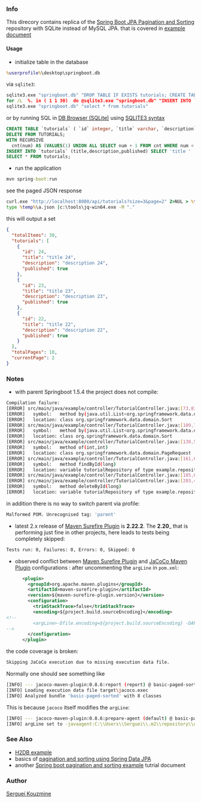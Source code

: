 ﻿### Info

This direcory contains replica of the [Spring Boot JPA Pagination and Sorting](https://github.com/bezkoder/spring-boot-jpa-paging-sorting) repository with SQLite instead of MySQL JPA.
that  is covered in [example document](https://bezkoder.com/spring-boot-pagination-sorting-example/)


#### Usage

* initialize table in the database
```cmd
%userprofile%\desktop\springboot.db
```
via `sqlite3`:
```cmd
sqlite3.exe "springboot.db" "DROP TABLE IF EXISTS tutorials; CREATE TABLE `tutorials` (`id` integer,`title` varchar,`description` varchar,`published` integer, PRIMARY KEY(`id`));"
for /L  %. in ( 1 1 30)  do @sqlite3.exe "springboot.db" "INSERT INTO `tutorials` (title,description,published) VALUES( 'title %.' ,	'description %.' ,1 );"
sqlite3.exe "springboot.db" "select * from tutorials"
```
or by running SQL in [DB Browser (SQLite)](https://sqlitebrowser.org/) using [SQLITE3 syntax](https://sqlite.org/lang_with.html)
```sql
CREATE TABLE `tutorials` ( `id`	integer, `title` varchar, `description` varchar, `published` integer, PRIMARY KEY(`id`));
DELETE FROM TUTORIALS;
WITH RECURSIVE
  cnt(num) AS (VALUES(1) UNION ALL SELECT num + 1 FROM cnt WHERE num < 30)
INSERT INTO `tutorials` (title,description,published) SELECT 'title ' || num ,  'description ' || num , num FROM cnt ;
SELECT * FROM tutorials;
```
* run the application
```cmd
mvn spring-boot:run
```
see the paged JSON response
```cmd
curl.exe "http://localhost:8080/api/tutorials?size=3&page=2" 2>NUL > %temp%\a.json
type %temp%\a.json |c:\tools\jq-win64.exe -M "."
```
this will output a set
```json
{
  "totalItems": 30,
  "tutorials": [
    {
      "id": 24,
      "title": "title 24",
      "description": "description 24",
      "published": true
    },
    {
      "id": 23,
      "title": "title 23",
      "description": "description 23",
      "published": true
    },
    {
      "id": 22,
      "title": "title 22",
      "description": "description 22",
      "published": true
    }
  ],
  "totalPages": 10,
  "currentPage": 2
}
```
### Notes

* with parent Springboot 1.5.4 the project does not compile:
```sh
Compilation failure:
[ERROR] src/main/java/example/controller/TutorialController.java:[73,83] cannot find symbol
[ERROR]   symbol:   method by(java.util.List<org.springframework.data.domain.Sort.Order>)
[ERROR]   location: class org.springframework.data.domain.Sort
[ERROR] src/main/java/example/controller/TutorialController.java:[109,78] cannot find symbol
[ERROR]   symbol:   method by(java.util.List<org.springframework.data.domain.Sort.Order>)
[ERROR]   location: class org.springframework.data.domain.Sort
[ERROR] src/main/java/example/controller/TutorialController.java:[139,54] cannot find symbol
[ERROR]   symbol:   method of(int,int)
[ERROR]   location: class org.springframework.data.domain.PageRequest
[ERROR] src/main/java/example/controller/TutorialController.java:[161,69] cannot find symbol
[ERROR]   symbol:   method findById(long)
[ERROR]   location: variable tutorialRepository of type example.repository.TutorialRepository
[ERROR] src/main/java/example/controller/TutorialController.java:[185,69] cannot find symbol
[ERROR] src/main/java/example/controller/TutorialController.java:[203,43] cannot find symbol
[ERROR]   symbol:   method deleteById(long)
[ERROR]   location: variable tutorialRepository of type example.repository.TutorialRepository
```
in addition there is no way to switch parent via profile:
```sh
Malformed POM. Unrecognised tag: 'parent'
```

* latest 2.x release of [Maven Surefire Plugin](https://mvnrepository.com/artifact/org.apache.maven.plugins/maven-surefire-plugin) is __2.22.2__.
The __2.20___ that is performing just fine in other projects, here leads to tests being completely skipped:
```sh
Tests run: 0, Failures: 0, Errors: 0, Skipped: 0
```
* observed conflict between [Maven Surefire Plugin](https://maven.apache.org/surefire/maven-surefire-plugin/) and [JaCoCo Maven Plugin](https://www.eclemma.org/jacoco/trunk/doc/maven.html) configurations :
after uncommenting the `argLine` in `pom.xml`:
```xml
      <plugin>
        <groupId>org.apache.maven.plugins</groupId>
        <artifactId>maven-surefire-plugin</artifactId>
        <version>${maven-surefire-plugin.version}</version>
        <configuration>
          <trimStackTrace>false</trimStackTrace>
          <encoding>${project.build.sourceEncoding}</encoding>
<!--
          <argLine>-Dfile.encoding=${project.build.sourceEncoding} -DAPP_LOG_ROOT=c:/temp</argLine>
-->
        </configuration>
      </plugin>

```
the code coverage is broken:
```sh
Skipping JaCoCo execution due to missing execution data file.
```


Normally one should see something like
```sh
[INFO] --- jacoco-maven-plugin:0.8.6:report (report) @ basic-paged-sorted ---
[INFO] Loading execution data file target\jacoco.exec
[INFO] Analyzed bundle 'basic-paged-sorted' with 8 classes
```


This is because `jacoco` itself modifies the `argLine`:
```sh
[INFO] --- jacoco-maven-plugin:0.8.6:prepare-agent (default) @ basic-paged-sorted ---
[INFO] argLine set to -javaagent:C:\\Users\\Serguei\\.m2\\repository\\org\\jacoco\\org.jacoco.agent\\0.8.6\\org.jacoco.agent-0.8.6-runtime.jar=destfile=C:\\developer\\sergueik\\springboot_study\\basic-paged-sorted\\target\\jacoco.exec
```

### See Also

  * [H2DB example](https://reflectoring.io/spring-boot-paging/)
  * basics of [pagination and sorting using Spring Data JPA](https://www.baeldung.com/spring-data-jpa-pagination-sorting)
  * another [Spring boot pagination and sorting example](https://howtodoinjava.com/spring-boot2/pagination-sorting-example/) tutrial document

### Author
[Serguei Kouzmine](kouzmine_serguei@yahoo.com)
